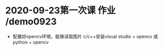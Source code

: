 # 2020-09-23第一次课 作业 /demo0923
- 配置好opencv环境，能够读取图片
c/c++安装visual studio + opencv
或
python + opencv

